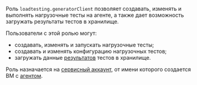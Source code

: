 Роль `loadtesting.generatorClient` позволяет создавать, изменять и выполнять нагрузочные тесты на агенте, а также дает возможность загружать результаты тестов в хранилище.

Пользователи с этой ролью могут:
* создавать, изменять и запускать нагрузочные тесты;
* создавать и изменять конфигурацию нагрузочных тестов;
* загружать данные [результатов](../../load-testing/concepts/load-test-results.md) тестов в хранилище.

Роль назначается на [сервисный аккаунт](../../iam/concepts/users/service-accounts.md), от имени которого создается ВМ с [агентом](../../load-testing/concepts/agent.md).